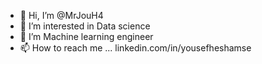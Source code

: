- 👋 Hi, I’m @MrJouH4
- 👀 I’m interested in Data science
- 🌱 I’m Machine learning engineer
- 📫 How to reach me ... linkedin.com/in/yousefheshamse

<!---
MrJouH4/MrJouH4 is a ✨ special ✨ repository because its `README.md` (this file) appears on your GitHub profile.
You can click the Preview link to take a look at your changes.
--->
